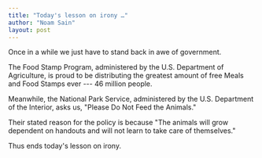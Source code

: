 ```yaml
---
title: "Today's lesson on irony …"
author: "Noam Sain"
layout: post
---
```


Once in a while we just have to stand back in awe of government.

The Food Stamp Program, administered by the U.S. Department of Agriculture, is proud to be distributing the greatest amount of free Meals and Food Stamps ever --- 46 million people.

Meanwhile, the National Park Service, administered by the U.S. Department of the Interior, asks us, "Please Do Not Feed the Animals."

Their stated reason for the policy is because "The animals will grow dependent on handouts and will not learn to take care of themselves."

Thus ends today's lesson on irony.